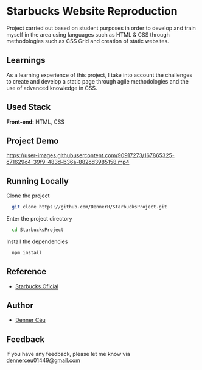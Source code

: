 
# Starbucks Website Reproduction

Project carried out based on student purposes in order to develop and train myself in the area using languages ​​such as HTML & CSS through methodologies such as CSS Grid and creation of static websites.
## Learnings

As a learning experience of this project, I take into account the challenges to create and develop a static page through agile methodologies and the use of advanced knowledge in CSS.

## Used Stack

**Front-end:** HTML, CSS


## Project Demo



https://user-images.githubusercontent.com/90917273/167865325-c71629c4-39f9-483d-b36a-882cd3985158.mp4



## Running Locally

Clone the project

```bash
  git clone https://github.com/DennerH/StarbucksProject.git
```

Enter the project directory

```bash
  cd StarbucksProject
```

Install the dependencies

```bash
  npm install
```


## Reference

 - [Starbucks Oficial](https://www.starbucks.com/)


## Author

- [Denner Céu](https://www.linkedin.com/in/dennerhcrodrigues/)


## Feedback

If you have any feedback, please let me know via dennerceu01449@gmail.com
